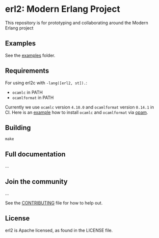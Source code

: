 # erl2: Modern Erlang Project

This repository is for prototyping and collaborating around the Modern Erlang project

## Examples

See the [examples](examples/) folder.

## Requirements

For using erl2c with `-lang([erl2, st]).`:
- `ocamlc` in PATH
- `ocamlformat` in PATH

Currently we use `ocamlc` version `4.10.0` and `ocamlformat` version `0.14.1` in CI.
Here is an [example](https://github.com/WhatsApp/erl2/blob/1e2adc3fdd9f5f30c43de692930d4854379debaf/.github/workflows/erlang.yml#L36-L38)
how to install `ocamlc` and `ocamlformat` via [opam](https://opam.ocaml.org/).

## Building

    make


## Full documentation
...

## Join the community
...

See the [CONTRIBUTING](CONTRIBUTING.md) file for how to help out.

## License
erl2 is Apache licensed, as found in the LICENSE file.
